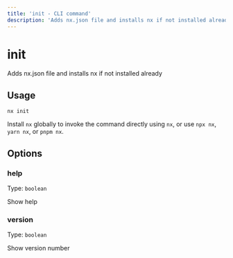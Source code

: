 ```yaml
---
title: 'init - CLI command'
description: 'Adds nx.json file and installs nx if not installed already'
---
```


# init

Adds nx.json file and installs nx if not installed already

## Usage

```shell
nx init
```

Install `nx` globally to invoke the command directly using `nx`, or use `npx nx`, `yarn nx`, or `pnpm nx`.

## Options

### help

Type: `boolean`

Show help

### version

Type: `boolean`

Show version number
